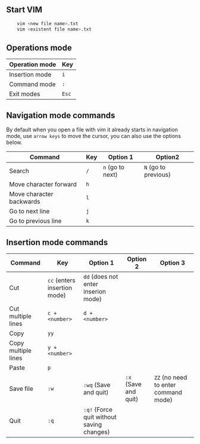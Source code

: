 ## Start VIM
```bash
    vim <new file name>.txt
    vim <existent file name>.txt
```

## Operations mode
|Operation mode|Key|
|--------------|---|
|Insertion mode|`i`|
|Command mode  |`:`|
|Exit modes    |`Esc`|

## Navigation mode commands
By default when you open a file with vim it already starts in navigation mode, use `arrow keys` to move the cursor, you can also use the options below.

|Command|Key|Option 1|Option2|
|-------|---|--------|-------|
|Search |`/`|`n` (go to next)|`N` (go to previous)|
|Move character forward|`h`|||
|Move character backwards|`l`|||
|Go to next line|`j`|||
|Go to previous line|`k`|||

## Insertion mode commands

|Command|Key|Option 1|Option 2|Option 3|
|-------|---|--------|--------|--------|
|Cut    |`cc` (enters insertion mode)|`dd` (does not enter inserion mode)|
|Cut multiple lines|`c + <number>`|`d + <number>`|
|Copy|`yy`|
|Copy multiple lines|`y + <number>`|
|Paste|`p`|
|Save file|`:w`|`:wq` (Save and quit)|`:x` (Save and quit)|`ZZ` (no need to enter command mode)
|Quit|`:q`| `:q!` (Force quit without saving changes)|
